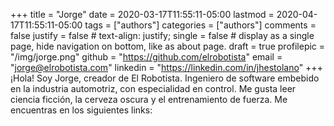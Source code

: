 +++
title = "Jorge"
date = 2020-03-17T11:55:11-05:00
lastmod = 2020-04-17T11:55:11-05:00
tags = ["authors"]
categories = ["authors"]
comments = false
justify = false  # text-align: justify;
single = false  # display as a single page, hide navigation on bottom, like as about page.
draft = true
profilepic = "/img/jorge.png"
github = "https://github.com/elrobotista"
email = "jorge@elrobotista.com"
linkedin = "https://linkedin.com/in/jhestolano"
+++
¡Hola! Soy Jorge, creador de El Robotista. Ingeniero de software embebido en la industria automotriz, con especialidad en control. Me gusta leer ciencia ficción, la cerveza oscura y el entrenamiento de fuerza. Me encuentras en los siguientes links:
